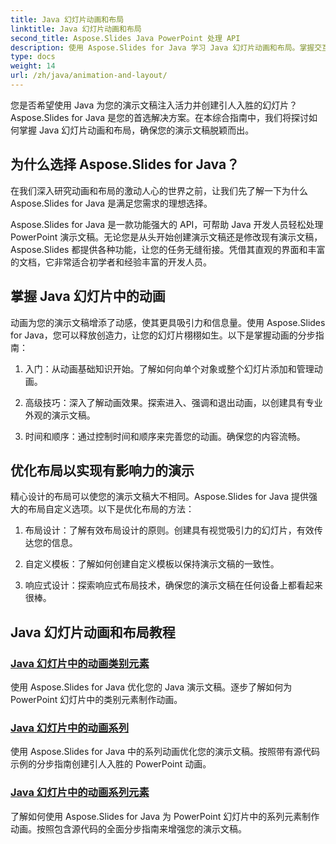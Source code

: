 ```yaml
---
title: Java 幻灯片动画和布局
linktitle: Java 幻灯片动画和布局
second_title: Aspose.Slides Java PowerPoint 处理 API
description: 使用 Aspose.Slides for Java 学习 Java 幻灯片动画和布局。掌握交互式演示。深入研究动态内容创建。
type: docs
weight: 14
url: /zh/java/animation-and-layout/
---
```


您是否希望使用 Java 为您的演示文稿注入活力并创建引人入胜的幻灯片？Aspose.Slides for Java 是您的首选解决方案。在本综合指南中，我们将探讨如何掌握 Java 幻灯片动画和布局，确保您的演示文稿脱颖而出。

## 为什么选择 Aspose.Slides for Java？
在我们深入研究动画和布局的激动人心的世界之前，让我们先了解一下为什么 Aspose.Slides for Java 是满足您需求的理想选择。

Aspose.Slides for Java 是一款功能强大的 API，可帮助 Java 开发人员轻松处理 PowerPoint 演示文稿。无论您是从头开始创建演示文稿还是修改现有演示文稿，Aspose.Slides 都提供各种功能，让您的任务无缝衔接。凭借其直观的界面和丰富的文档，它非常适合初学者和经验丰富的开发人员。

## 掌握 Java 幻灯片中的动画

动画为您的演示文稿增添了动感，使其更具吸引力和信息量。使用 Aspose.Slides for Java，您可以释放创造力，让您的幻灯片栩栩如生。以下是掌握动画的分步指南：

1. 入门：从动画基础知识开始。了解如何向单个对象或整个幻灯片添加和管理动画。

2. 高级技巧：深入了解动画效果。探索进入、强调和退出动画，以创建具有专业外观的演示文稿。

3. 时间和顺序：通过控制时间和顺序来完善您的动画。确保您的内容流畅。

## 优化布局以实现有影响力的演示

精心设计的布局可以使您的演示文稿大不相同。Aspose.Slides for Java 提供强大的布局自定义选项。以下是优化布局的方法：

1. 布局设计：了解有效布局设计的原则。创建具有视觉吸引力的幻灯片，有效传达您的信息。

2. 自定义模板：了解如何创建自定义模板以保持演示文稿的一致性。

3. 响应式设计：探索响应式布局技术，确保您的演示文稿在任何设备上都看起来很棒。

## Java 幻灯片动画和布局教程
### [Java 幻灯片中的动画类别元素](./animating-categories-elements-java-slides/)
使用 Aspose.Slides for Java 优化您的 Java 演示文稿。逐步了解如何为 PowerPoint 幻灯片中的类别元素制作动画。
### [Java 幻灯片中的动画系列](./animating-series-java-slides/)
使用 Aspose.Slides for Java 中的系列动画优化您的演示文稿。按照带有源代码示例的分步指南创建引人入胜的 PowerPoint 动画。
### [Java 幻灯片中的动画系列元素](./animating-series-elements-java-slides/)
了解如何使用 Aspose.Slides for Java 为 PowerPoint 幻灯片中的系列元素制作动画。按照包含源代码的全面分步指南来增强您的演示文稿。